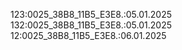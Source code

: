 123:0025_38B8_11B5_E3E8.:05.01.2025
132:0025_38B8_11B5_E3E8.:05.01.2025
12:0025_38B8_11B5_E3E8.:06.01.2025
